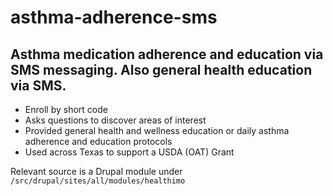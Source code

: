 # asthma-adherence-sms


## Asthma medication adherence and education via SMS messaging.  Also general health education via SMS.

* Enroll by short code
* Asks questions to discover areas of interest
* Provided general health and wellness education or daily asthma adherence and education protocols
* Used across Texas to support a USDA (OAT) Grant

Relevant source is a Drupal module under `/src/drupal/sites/all/modules/healthimo`
